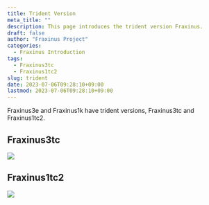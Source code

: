 ```yaml
---
title: Trident Version
meta_title: ""
description: This page introduces the trident version Fraxinus.
draft: false
author: "Fraxinus Project"
categories:
  - Fraxinus Introduction
tags:
  - Fraxinus3tc
  - Fraxinus1tc2
slug: trident
date: 2023-07-06T09:28:10+09:00
lastmod: 2023-07-06T09:28:10+09:00
---
```


Fraxinus3e and Fraxinus1k have trident versions, Fraxinus3tc and Fraxinus1tc2.

## Fraxinus3tc

![](/images/Fraxinus3tc-photo-1.jpg)

## Fraxinus1tc2

![](/images/Fraxinus1tc2-photo-1.jpg)
